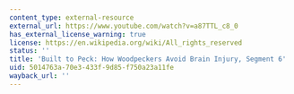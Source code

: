 ```yaml
---
content_type: external-resource
external_url: https://www.youtube.com/watch?v=a87TTL_c8_0
has_external_license_warning: true
license: https://en.wikipedia.org/wiki/All_rights_reserved
status: ''
title: 'Built to Peck: How Woodpeckers Avoid Brain Injury, Segment 6'
uid: 5014763a-70e3-433f-9d85-f750a23a11fe
wayback_url: ''
---
```

